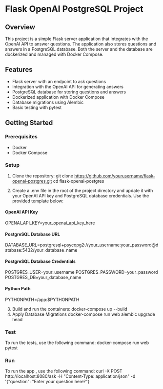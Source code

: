 # Flask OpenAI PostgreSQL Project

## Overview

This project is a simple Flask server application that integrates with the OpenAI API to answer questions. The application also stores questions and answers in a PostgreSQL database. Both the server and the database are dockerized and managed with Docker Compose.

## Features

- Flask server with an endpoint to ask questions
- Integration with the OpenAI API for generating answers
- PostgreSQL database for storing questions and answers
- Dockerized application with Docker Compose
- Database migrations using Alembic
- Basic testing with pytest

## Getting Started

### Prerequisites

- Docker
- Docker Compose

### Setup

1. Clone the repository:
   git clone https://github.com/yourusername/flask-openai-postgres.git
   cd flask-openai-postgres
   
2. Create a .env file in the root of the project directory and update it with your OpenAI API key and PostgreSQL database credentials. Use the provided template below:
#### OpenAI API Key
OPENAI_API_KEY=your_openai_api_key_here

#### PostgreSQL Database URL
DATABASE_URL=postgresql+psycopg2://your_username:your_password@database:5432/your_database_name

#### PostgreSQL Database Credentials
POSTGRES_USER=your_username
POSTGRES_PASSWORD=your_password
POSTGRES_DB=your_database_name

#### Python Path
PYTHONPATH=/app:$PYTHONPATH

3. Build and run the containers:
   docker-compose up --build
4. Apply Database Migrations
   docker-compose run web alembic upgrade head

### Test
To run the tests, use the following command:
docker-compose run web pytest

### Run
To run the app , use the following command:
curl -X POST http://localhost:8080/ask -H "Content-Type: application/json" -d '{"question": "Enter your question here?"}

